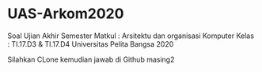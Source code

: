 # UAS-Arkom2020
Soal Ujian Akhir Semester 
Matkul : Arsitektu dan organisasi Komputer 
Kelas : TI.17.D3 &amp; TI.17.D4 
Universitas Pelita Bangsa 
2020


Silahkan CLone kemudian jawab di Github masing2
